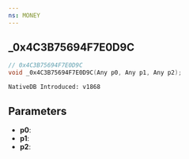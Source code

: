 ```yaml
---
ns: MONEY
---
```

## _0x4C3B75694F7E0D9C

```c
// 0x4C3B75694F7E0D9C
void _0x4C3B75694F7E0D9C(Any p0, Any p1, Any p2);
```

```
NativeDB Introduced: v1868
```

## Parameters
* **p0**:
* **p1**:
* **p2**:
